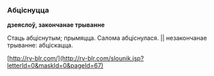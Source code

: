 ### Абціснуцца
**дзеяслоў, закончанае трыванне**

Стаць абціснутым; прымяцца. Салома абціснулася. || незакончанае трыванне: абціскацца.

<a rel="author">[http://rv-blr.com/](http://rv-blr.com/slounik.jsp?letterId=0&maskId=0&pageId=67)</a>
